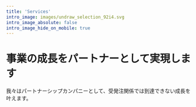 ```yaml
---
title: 'Services'
intro_image: images/undraw_selection_92i4.svg
intro_image_absolute: false
intro_image_hide_on_mobile: true
---
```


# 事業の成長をパートナーとして実現します

我々はパートナーシップカンパニーとして、受発注関係では到達できない成長を叶えます。
